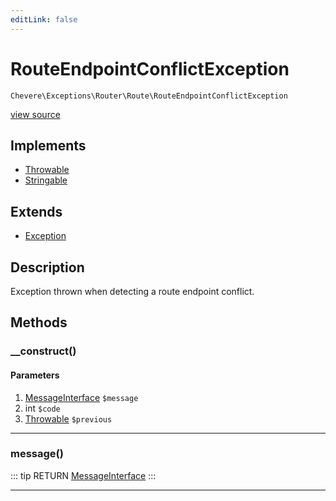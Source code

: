 ```yaml
---
editLink: false
---
```


# RouteEndpointConflictException

`Chevere\Exceptions\Router\Route\RouteEndpointConflictException`

[view source](https://github.com/chevere/chevere/blob/master/src/Chevere/Exceptions/Router/Route/RouteEndpointConflictException.php)

## Implements

- [Throwable](https://www.php.net/manual/class.throwable)
- [Stringable](https://www.php.net/manual/class.stringable)

## Extends

- [Exception](../../Core/Exception.md)

## Description

Exception thrown when detecting a route endpoint conflict.

## Methods

### __construct()

#### Parameters

1. [MessageInterface](../../../Interfaces/Message/MessageInterface.md) `$message`
2. int `$code`
3. [Throwable](https://www.php.net/manual/class.throwable) `$previous`

---

### message()

::: tip RETURN
[MessageInterface](../../../Interfaces/Message/MessageInterface.md)
:::

---
